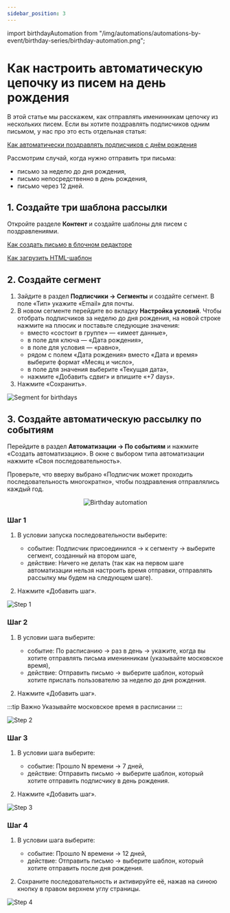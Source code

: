 ```yaml
---
sidebar_position: 3
---
```

import birthdayAutomation from "/img/automations/automations-by-event/birthday-series/birthday-automation.png";

# Как настроить автоматическую цепочку из писем на день рождения

В этой статье мы расскажем, как отправлять именинникам цепочку из нескольких писем. Если вы хотите поздравлять подписчиков одним письмом, у нас про это есть отдельная статья:

[Как автоматически поздравлять подписчиков с днём рождения](./birthday-series.md)

Рассмотрим случай, когда нужно отправить три письма:
- письмо за неделю до дня рождения,
- письмо непосредственно в день рождения,
- письмо через 12 дней.

## 1. Создайте три шаблона рассылки
Откройте разделе **Контент** и создайте шаблоны для писем с поздравлениями.

[Как создать письмо в блочном редакторе](/docs/email-campaigns/create-your-campaign/drag-and-drop-editor.md)

[Как загрузить HTML-шаблон](/docs/email-campaigns/create-your-campaign/how-to-upload-html-template.md)

## 2. Создайте сегмент
1. Зайдите в раздел **Подписчики → Сегменты** и создайте сегмент. В поле «Тип» укажите «Email» для почты.
2. В новом сегменте перейдите во вкладку **Настройка условий**. Чтобы отобрать подписчиков за неделю до дня рождения, на новой строке нажмите на плюсик и поставьте следующие значения:
    - вместо «состоит в группе» — «имеет данные»,
    - в поле для ключа — «Дата рождения»,
    - в поле для условия — «равно»,
    - рядом с полем «Дата рождения» вместо «Дата и время» выберите формат «Месяц и число»,
    - в поле для значения выберите «Текущая дата»,
    - нажмите «Добавить сдвиг» и впишите «+7 days».
3. Нажмите «Сохранить».

![Segment for birthdays](/img/automations/automations-by-event/birthday-series/segment-for-birthdays.gif) <br/>

## 3. Создайте автоматическую рассылку по событиям
Перейдите в раздел **Автоматизации → По событиям** и нажмите «Создать автоматизацию». В окне с выбором типа автоматизации нажмите «Своя последовательность».

Проверьте, что вверху выбрано «Подписчик может проходить последовательность многократно», чтобы поздравления отправлялись каждый год.

<p align="center">
    <img src={birthdayAutomation} alt="Birthday automation" />
</p>

### Шаг 1
1. В условии запуска последовательности выберите:
    - событие: Подписчик присоединился → к сегменту → выберите сегмент, созданный на втором шаге,
    - действие: Ничего не делать (так как на первом шаге автоматизации нельзя настроить время отправки, отправлять рассылку мы будем на следующем шаге).

2. Нажмите «Добавить шаг».

![Step 1](/img/automations/automations-by-event/birthday-series/step-1.gif) <br/>

### Шаг 2
1. В условии шага выберите:
    - событие: По расписанию → раз в день → укажите, когда вы хотите отправлять письма именинникам (указывайте московское время),
    - действие: Отправить письмо → выберите шаблон, который хотите прислать пользователю за неделю до дня рождения.

2. Нажмите «Добавить шаг».

:::tip Важно
Указывайте московское время в расписании
:::

![Step 2](/img/automations/automations-by-event/birthday-series/step-2.gif) <br/>

### Шаг 3
1. В условии шага выберите:
    - событие: Прошло N времени → 7 дней,
    - действие: Отправить письмо → выберите шаблон, который хотите отправить подписчику в день рождения.

2. Нажмите «Добавить шаг».

![Step 3](/img/automations/automations-by-event/birthday-series/step-3.gif) <br/>

### Шаг 4
1. В условии шага выберите:
    - событие: Прошло N времени → 12 дней,
    - действие: Отправить письмо → выберите шаблон, который хотите отправить после дня рождения.

2. Сохраните последовательность и активируйте её, нажав на синюю кнопку в правом верхнем углу страницы.

![Step 4](/img/automations/automations-by-event/birthday-series/step-4.gif) <br/>